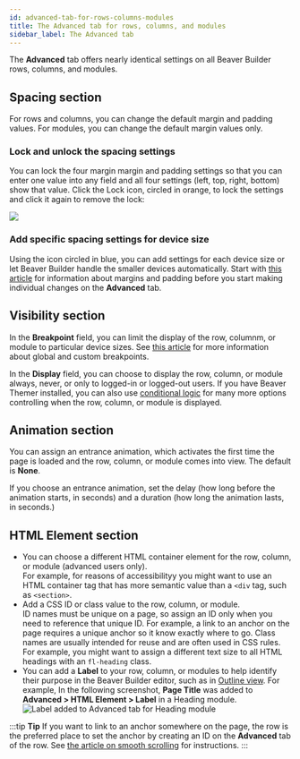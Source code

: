 ```yaml
---
id: advanced-tab-for-rows-columns-modules
title: The Advanced tab for rows, columns, and modules
sidebar_label: The Advanced tab
---
```


The **Advanced** tab offers nearly identical settings on all Beaver Builder rows, columns, and modules.

## Spacing section

For rows and columns, you can change the default margin and padding values. For modules, you can change the default margin values only.

### Lock and unlock the spacing settings

You can lock the four margin margin and padding settings so that you can enter one value into any field and all four settings (left, top, right, bottom) show that value. Click the Lock icon, circled in orange, to lock the settings and click it again to remove the lock:

![](/img/advanced-tab-rows-columns-modules-300c5c2a.png)

### Add specific spacing settings for device size

Using the icon circled in blue, you can add settings for each device size or let Beaver Builder handle the smaller devices automatically. Start with [this article](/beaver-builder/layouts/margins-padding/margin-padding.md) for information about margins and padding before you start making individual changes on the **Advanced** tab.

## Visibility section

In the **Breakpoint** field, you can limit the display of the row, columnm, or module to particular device sizes. See [this article](/beaver-builder/layouts/responsive-design/breakpoints-for-device-sizes.md) for more information about global and custom breakpoints.

In the **Display** field, you can choose to display the row, column, or module always, never, or
only to logged-in or logged-out users. If you have Beaver Themer installed,
you can also use [conditional logic](/beaver-themer/conditional-logic/beaver-themer-conditional-logic.md) for many more options controlling when the row, column, or module is displayed.

## Animation section

You can assign an entrance animation, which activates the first time the page
is loaded and the row, column, or module comes into view. The default is **None**.

If you choose an entrance animation, set the delay (how long before the
animation starts, in seconds) and a duration (how long the animation lasts, in
seconds.)

## HTML Element section

  * You can choose a different HTML container element for the row, column, or module (advanced users only).  
  For example, for reasons of accessibilityy you might want to use an HTML container tag that has more semantic value than a `<div` tag, such as `<section>`.
  * Add a CSS ID or class value to the row, column, or module.  
  ID names must be unique on a page, so assign an ID only when you need to reference that unique ID. For example, a link to an anchor on the page requires a unique anchor so it know exactly where to go. Class names are usually intended for reuse and are often used in CSS rules. For example, you might want to assign a different text size to all HTML headings with an `fl-heading` class.
  * You can add a **Label** to your row, column, or modules to help identify their purpose in the Beaver Builder editor, such as in [Outline view](./beaver-builder/getting-started/bb-editor-basics/outline-panel.md/#add-a-label-that-displays-in-outline-view). For example, In the following screenshot, **Page Title** was added to **Advanced > HTML Element > Label** in a Heading module.  
  ![Label added to Advanced tab for Heading module](/img/advanced-tab-for-rows-columns-modules-2.png)

:::tip **Tip**
If you want to link to an anchor somewhere on the page, the row is
the preferred place to set the anchor by creating an ID on the
**Advanced** tab of the row. See [the article on smooth scrolling](/beaver-builder/advanced-builder-techniques/smooth-scrolling-links.md) for instructions.
:::

